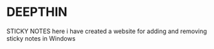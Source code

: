 # DEEPTHIN
STICKY NOTES 
here i have created a website for adding and removing sticky notes
in Windows
